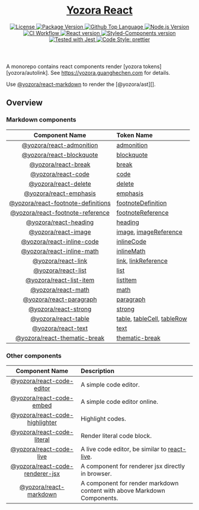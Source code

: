 <header>
  <h1 align="center">
    <a href="https://github.com/guanghechen/yozora-react#readme">Yozora React</a>
  </h1>
  <div align="center">
    <a href="#license">
      <img
        alt="License"
        src="https://img.shields.io/github/license/guanghechen/yozora-react"
      />
    </a>
    <a href="https://github.com/guanghechen/yozora-react/tags">
      <img
        alt="Package Version"
        src="https://img.shields.io/github/v/tag/guanghechen/yozora-react?include_prereleases&sort=semver"
      />
    </a>
    <a href="https://github.com/guanghechen/yozora-react/search?l=typescript">
      <img
        alt="Github Top Language"
        src="https://img.shields.io/github/languages/top/guanghechen/yozora-react"
      />
    </a>
    <a href="https://github.com/nodejs/node">
      <img
        alt="Node.js Version"
        src="https://img.shields.io/node/v/@yozora/react-blockquote"
      />
    </a>
    <a href="https://github.com/guanghechen/yozora-react/actions/workflows/ci.yml">
      <img
        alt="CI Workflow"
        src="https://github.com/guanghechen/yozora-react/workflows/Build/badge.svg?branch=main"
      />
    </a>
    <a href="https://github.com/facebook/react">
      <img
        alt="React version"
        src="https://img.shields.io/npm/dependency-version/@yozora/react-blockquote/peer/react"
      />
    </a>
    <a href="https://github.com/styled-components/styled-components">
      <img
        alt="Styled-Components version"
        src="https://img.shields.io/npm/dependency-version/@yozora/react-blockquote/peer/styled-components"
      />
    </a>
    <a href="https://github.com/facebook/jest">
      <img
        alt="Tested with Jest"
        src="https://img.shields.io/badge/tested_with-jest-9c465e.svg"
      />
    </a>
    <a href="https://github.com/prettier/prettier">
      <img
        alt="Code Style: prettier"
        src="https://img.shields.io/badge/code_style-prettier-ff69b4.svg?style=flat-square"
      />
    </a>
  </div>
</header>

A monorepo contains react components render [yozora tokens][yozora/autolink]. See https://yozora.guanghechen.com for details.

Use [@yozora/react-markdown][] to render the [@yozora/ast][].

## Overview

### Markdown components

Component Name                          | Token Name
:--------------------------------------:|:--------------------------------------
[@yozora/react-admonition][]            | [admonition][yozora/admonition]
[@yozora/react-blockquote][]            | [blockquote][yozora/blockquote]
[@yozora/react-break][]                 | [break][yozora/break]
[@yozora/react-code][]                  | [code][yozora/code]
[@yozora/react-delete][]                | [delete][yozora/delete]
[@yozora/react-emphasis][]              | [emphasis][yozora/emphasis]
[@yozora/react-footnote-definitions][]  | [footnoteDefinition][yozora/footnote-definition]
[@yozora/react-footnote-reference][]    | [footnoteReference][yozora/footnote-reference]
[@yozora/react-heading][]               | [heading][yozora/heading]
[@yozora/react-image][]                 | [image][yozora/image], [imageReference][yozora/image-reference]
[@yozora/react-inline-code][]           | [inlineCode][yozora/inline-code]
[@yozora/react-inline-math][]           | [inlineMath][yozora/inline-math]
[@yozora/react-link][]                  | [link][yozora/link], [linkReference][yozora/link-reference]
[@yozora/react-list][]                  | [list][yozora/list]
[@yozora/react-list-item][]             | [listItem][yozora/list-item]
[@yozora/react-math][]                  | [math][yozora/math]
[@yozora/react-paragraph][]             | [paragraph][yozora/paragraph]
[@yozora/react-strong][]                | [strong][yozora/emphasis]
[@yozora/react-table][]                 | [table][yozora/table], [tableCell][yozora/table-cell], [tableRow][yozora/table-row]
[@yozora/react-text][]                  | [text][yozora/text]
[@yozora/react-thematic-break][]        | [thematic-break][yozora/thematic-break]


### Other components

Component Name                    | Description
:--------------------------------:|:----------------------------------
[@yozora/react-code-editor]       | A simple code editor.
[@yozora/react-code-embed]        | A simple code editor online.
[@yozora/react-code-highlighter]  | Highlight codes.
[@yozora/react-code-literal]      | Render literal code block.
[@yozora/react-code-live]         | A live code editor, be similar to [react-live].
[@yozora/react-code-renderer-jsx] | A component for renderer jsx directly in browser.
[@yozora/react-markdown]          | A component for render markdown content with above Markdown Components.


[react-live]: https://github.com/FormidableLabs/react-live

<!-- yozora component links -->
[@yozora/react-admonition]: https://github.com/guanghechen/yozora-react/tree/main/packages/admonition#readme
[@yozora/react-blockquote]: https://github.com/guanghechen/yozora-react/tree/main/packages/blockquote#readme
[@yozora/react-break]: https://github.com/guanghechen/yozora-react/tree/main/packages/break#readme
[@yozora/react-code]: https://github.com/guanghechen/yozora-react/tree/main/packages/code#readme
[@yozora/react-code-editor]: https://github.com/guanghechen/yozora-react/tree/main/packages/code-editor#readme
[@yozora/react-code-embed]: https://github.com/guanghechen/yozora-react/tree/main/packages/code-embed#readme
[@yozora/react-code-highlighter]: https://github.com/guanghechen/yozora-react/tree/main/packages/code-highlighter#readme
[@yozora/react-code-literal]: https://github.com/guanghechen/yozora-react/tree/main/packages/code-literal#readme
[@yozora/react-code-live]: https://github.com/guanghechen/yozora-react/tree/main/packages/code-live#readme
[@yozora/react-code-renderer-jsx]: https://github.com/guanghechen/yozora-react/tree/main/packages/code-renderer-jsx#readme
[@yozora/react-delete]: https://github.com/guanghechen/yozora-react/tree/main/packages/delete#readme
[@yozora/react-emphasis]: https://github.com/guanghechen/yozora-react/tree/main/packages/emphasis#readme
[@yozora/react-footnote-reference]: https://github.com/guanghechen/yozora-react/tree/main/packages/footnote-reference#readme
[@yozora/react-footnote-definitions]: https://github.com/guanghechen/yozora-react/tree/main/packages/footnote-definitions#readme
[@yozora/react-heading]: https://github.com/guanghechen/yozora-react/tree/main/packages/heading#readme
[@yozora/react-image]: https://github.com/guanghechen/yozora-react/tree/main/packages/image#readme
[@yozora/react-inline-code]: https://github.com/guanghechen/yozora-react/tree/main/packages/inline-code#readme
[@yozora/react-inline-math]: https://github.com/guanghechen/yozora-react/tree/main/packages/inline-math#readme
[@yozora/react-link]: https://github.com/guanghechen/yozora-react/tree/main/packages/link#readme
[@yozora/react-list]: https://github.com/guanghechen/yozora-react/tree/main/packages/list#readme
[@yozora/react-list-item]: https://github.com/guanghechen/yozora-react/tree/main/packages/list-item#readme
[@yozora/react-math]: https://github.com/guanghechen/yozora-react/tree/main/packages/math#readme
[@yozora/react-paragraph]: https://github.com/guanghechen/yozora-react/tree/main/packages/paragraph#readme
[@yozora/react-strong]: https://github.com/guanghechen/yozora-react/tree/main/packages/strong#readme
[@yozora/react-table]: https://github.com/guanghechen/yozora-react/tree/main/packages/table#readme
[@yozora/react-text]: https://github.com/guanghechen/yozora-react/tree/main/packages/text#readme
[@yozora/react-thematic-break]: https://github.com/guanghechen/yozora-react/tree/main/packages/thematic-break#readme
[@yozora/react-markdown]: https://github.com/guanghechen/yozora-react/tree/main/packages/markdown#readme

[yozora/ast]: https://www.npmjs.com/package/@yozora/ast
[yozora/admonition]: https://www.npmjs.com/package/@yozora/ast#admonition
[yozora/blockquote]: https://www.npmjs.com/package/@yozora/ast#blockquote
[yozora/break]: https://www.npmjs.com/package/@yozora/ast#break
[yozora/code]: https://www.npmjs.com/package/@yozora/ast#code
[yozora/delete]: https://www.npmjs.com/package/@yozora/ast#delete
[yozora/emphasis]: https://www.npmjs.com/package/@yozora/ast#emphasis
[yozora/footnote-definition]: https://www.npmjs.com/package/@yozora/ast#footnotedefinition
[yozora/footnote-reference]: https://www.npmjs.com/package/@yozora/ast#footnotereference
[yozora/heading]: https://www.npmjs.com/package/@yozora/ast#heading
[yozora/html]: https://www.npmjs.com/package/@yozora/ast#html
[yozora/image]: https://www.npmjs.com/package/@yozora/ast#image
[yozora/image-reference]: https://www.npmjs.com/package/@yozora/ast#imagereference
[yozora/inline-code]: https://www.npmjs.com/package/@yozora/ast#inlinecode
[yozora/inline-math]: https://www.npmjs.com/package/@yozora/ast#inlinemath
[yozora/link]: https://www.npmjs.com/package/@yozora/ast#link
[yozora/link-reference]: https://www.npmjs.com/package/@yozora/ast#linkreference
[yozora/definition]: https://www.npmjs.com/package/@yozora/ast#definition
[yozora/list]: https://www.npmjs.com/package/@yozora/ast#list
[yozora/list-item]: https://www.npmjs.com/package/@yozora/ast#listitem
[yozora/math]: https://www.npmjs.com/package/@yozora/ast#math
[yozora/paragraph]: https://www.npmjs.com/package/@yozora/ast#paragraph
[yozora/setext-heading]: https://www.npmjs.com/package/@yozora/ast#setextheading
[yozora/table]: https://www.npmjs.com/package/@yozora/ast#table
[yozora/table-cell]: https://www.npmjs.com/package/@yozora/ast#tablecell
[yozora/table-row]: https://www.npmjs.com/package/@yozora/ast#tablerow
[yozora/text]: https://www.npmjs.com/package/@yozora/ast#text
[yozora/thematic-break]: https://www.npmjs.com/package/@yozora/ast#thematicbreak
